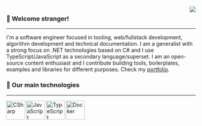 
  <img src="https://github-readme-stats.vercel.app/api/top-langs/?username=EternalQuasar0206&langs_count=12&layout=compact&theme=dark" align="right">

  <h3>💜 Welcome stranger!</h3>
  <hr>
  
  I'm a software engineer focused in tooling, web/fullstack development, algorithm development and technical documentation. I am a generalist with a strong focus on .NET technologies based on C# and I use TypeScript/JavaScript as a secondary language/superset. I am an open-source content enthusiast and I contribute building tools, boilerplates, examples and libraries for different purposes. Check my [portfolio](https://eternalquasar0206.github.io/MyPortfolio/).

  <h3>🧡 Our main technologies</h3>
  <hr>
  <img align="left" alt="CSharp" src="https://www.genpac.com.br/images/c_sharp.svg" width="50">
  <img align="left" alt="JavaScript" src="https://cdn.icon-icons.com/icons2/2108/PNG/512/javascript_icon_130900.png" width="50">
  <img align="left" alt="TypeScript" src="https://upload.wikimedia.org/wikipedia/commons/thumb/4/4c/Typescript_logo_2020.svg/512px-Typescript_logo_2020.svg.png" width="50">
  <img align="left" alt="Docker" src="https://cdn-icons-png.flaticon.com/512/919/919853.png" width="50">
